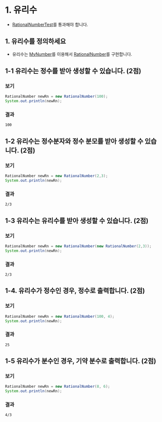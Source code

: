 # 1. 유리수

* [RationalNumberTest](../src/test/java/com/nhnacademy/number/RationalNumberTest.java)를 통과해야 합니다.

## 1. 유리수를 정의하세요

* 유리수는 [MyNumber](../src/main/java/com/nhnacademy/number/MyNumber.java)를 이용해서 [RationalNumber](../src/main/java/com/nhnacademy/number/impl/RationalNumber.java)를 구현합니다.

## 1-1 유리수는 정수를 받아 생성할 수 있습니다. (2점)

### 보기
```java
RationalNumber newRn = new RationalNumber(100);
System.out.println(newRn);
```

### 결과
```text
100
```

## 1-2 유리수는 정수분자와 정수 분모를 받아 생성할 수 있습니다. (2점)

### 보기
```java
RationalNumber newRn = new RationalNumber(2,3);
System.out.println(newRn);
```
### 결과
```text
2/3
```

## 1-3 유리수는 유리수를 받아 생성할 수 있습니다. (2점)

### 보기
```java
RationalNumber newRn = new RationalNumber(new RationalNumber(2,3));
System.out.println(newRn);
```

### 결과
```text
2/3
```

## 1-4. 유리수가 정수인 경우, 정수로 출력합니다. (2점)

### 보기
```java
RationalNumber newRn = new RationalNumber(100, 4);
System.out.println(newRn);
```

### 결과
```text
25
```

## 1-5 유리수가 분수인 경우, 기약 분수로 출력합니다. (2점)

### 보기
```java
RationalNumber newRn = new RationalNumber(8, 6);
System.out.println(newRn);
```

### 결과
```text
4/3
```